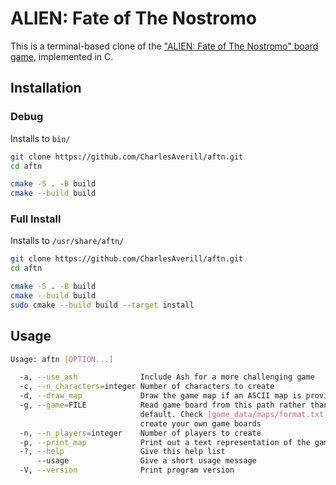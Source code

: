 # ALIEN: Fate of The Nostromo

This is a terminal-based clone of the ["ALIEN: Fate of The Nostromo" board game](https://boardgamegeek.com/boardgame/332321/alien-fate-nostromo), implemented in C.

## Installation

### Debug
Installs to `bin/`
```sh
git clone https://github.com/CharlesAverill/aftn.git
cd aftn

cmake -S . -B build
cmake --build build
```

### Full Install
Installs to `/usr/share/aftn/`
```sh
git clone https://github.com/CharlesAverill/aftn.git
cd aftn

cmake -S . -B build
cmake --build build
sudo cmake --build build --target install
```

## Usage
```sh
Usage: aftn [OPTION...]

  -a, --use_ash              Include Ash for a more challenging game
  -c, --n_characters=integer Number of characters to create
  -d, --draw_map             Draw the game map if an ASCII map is provided
  -g, --game=FILE            Read game board from this path rather than the
                             default. Check [game_data/maps/format.txt](https://github.com/CharlesAverill/aftn/tree/main/game_data/maps/format.txt) to
                             create your own game boards
  -n, --n_players=integer    Number of players to create
  -p, --print_map            Print out a text representation of the game map
  -?, --help                 Give this help list
      --usage                Give a short usage message
  -V, --version              Print program version
```

